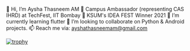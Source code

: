 👋 Hi, I’m Aysha Thasneem AM
🔭 Campus Ambassador (representing CAS IHRD) at TechFest, IIT Bombay
👀 KSUM's IDEA FEST Winner 2021
🌱 I’m currently learning flutter
💞️ I’m looking to collaborate on Python & Android projects. 
📫 Reach me via: ayshathasneemam@gmail.com

[![trophy](https://github-profile-trophy.vercel.app/?username=ryo-ma&theme=onedark)](https://github.com/ryo-ma/github-profile-trophy)
